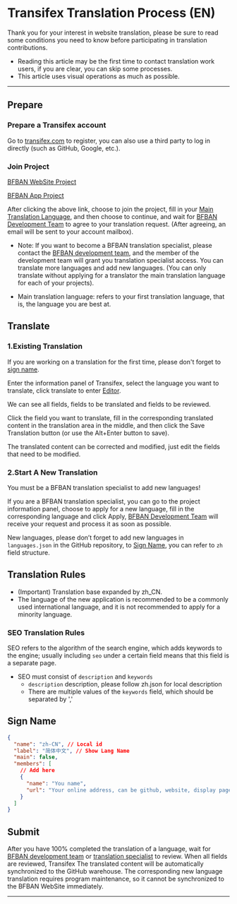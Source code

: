 # Transifex Translation Process (EN)

Thank you for your interest in website translation, please be sure to read some conditions you need to know before participating in translation contributions.

* Reading this article may be the first time to contact translation work users, if you are clear, you can skip some processes.
* This article uses visual operations as much as possible.
----

## Prepare

### Prepare a Transifex account
Go to [transifex.com](https://transifex.com) to register, you can also use a third party to log in directly (such as GitHub, Google, etc.).

### Join Project

[BFBAN WebSite Project](https://app.transifex.com/bfban/bfban-website)

[BFBAN App Project](https://explore.transifex.com/bfban/bfban-app-mobile/)

After clicking the above link, choose to join the project, fill in your [Main Translation Language](), and then choose to continue, and wait for [BFBAN Development Team] to agree to your translation request. (After agreeing, an email will be sent to your account mailbox).

 - Note: If you want to become a BFBAN translation specialist, please contact the [BFBAN development team], and the member of the development team will grant you translation specialist access. You can translate more languages and add new languages. (You can only translate without applying for a translator the main translation language for each of your projects).
              
 - Main translation language: refers to your first translation language, that is, the language you are best at.


## Translate

### 1.Existing Translation

If you are working on a translation for the first time, please don't forget to [sign name].

Enter the information panel of Transifex, select the language you want to translate, click translate to enter [Editor](https://app.transifex.com/bfban/editor/).
              
We can see all fields, fields to be translated and fields to be reviewed.
              
Click the field you want to translate, fill in the corresponding translated content in the translation area in the middle, and then click the Save Translation button (or use the Alt+Enter button to save).
              
The translated content can be corrected and modified, just edit the fields that need to be modified.

### 2.Start A New Translation

You must be a BFBAN translation specialist to add new languages!

If you are a BFBAN translation specialist, you can go to the project information panel, choose to apply for a new language, fill in the corresponding language and click Apply, [BFBAN Development Team] will receive your request and process it as soon as possible.
              
New languages, please don’t forget to add new languages in `languages.json` in the GitHub repository, to [Sign Name], you can refer to `zh` field structure.

## Translation Rules

- (Important) Translation base expanded by zh_CN.
- The language of the new application is recommended to be a commonly used international language, and it is not recommended to apply for a minority language.

### SEO Translation Rules

SEO refers to the algorithm of the search engine, which adds keywords to the engine; usually including `seo` under a certain field means that this field is a separate page.

- SEO must consist of `description` and `keywords`
   - `description` description, please follow zh.json for local description
   - There are multiple values of the `keywords` field, which should be separated by ','

## Sign Name

```json
{
  "name": "zh-CN", // Local id
  "label": "简体中文", // Show Lang Name
  "main": false,
  "members": [
    // Add here
    {
      "name": "You name",
      "url": "Your online address, can be github, website, display page"
    }
  ]
}
```

## Submit

After you have 100% completed the translation of a language, wait for [BFBAN development team] or [translation specialist](https://app.transifex.com/bfban/teams/) to review. When all fields are reviewed, Transifex The translated content will be automatically synchronized to the GitHub warehouse. The corresponding new language translation requires program maintenance, so it cannot be synchronized to the BFBAN WebSite immediately.

----

[BFBAN development team]:()
[Sign Name]:前往[/front/public/config/languages.json](languages.json)中找到对应语言下添加`members`内容
[GithubDesktop]:https://docs.github.com/zh/get-started/using-github/github-desktop
